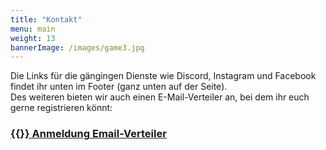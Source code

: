 ```yaml
---
title: "Kontakt"
menu: main
weight: 13
bannerImage: /images/game3.jpg
---
```


Die Links für die gängingen Dienste wie Discord, Instagram und Facebook findet ihr unten im Footer (ganz unten auf der Seite). </br>
Des weiteren bieten wir auch einen E-Mail-Verteiler an, bei dem ihr euch gerne registrieren könnt: 

### [{{<icon name="envelope" class="solid" >}} Anmeldung Email-Verteiler](https://usingerspielerei.my-spcloud.de/index.php/apps/forms/s/bk6Ntc4n9j7BGZJoHSkc8zzD)
